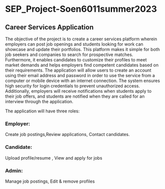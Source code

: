 # SEP_Project-Soen6011summer2023

## Career Services Application
The objective of the project is to create a career services platform wherein employers can post job openings and students looking for work can showcase and update their portfolios. This platform makes it simple for both job seekers and companies to search for prospective matches. Furthermore, it enables candidates to customize their profiles to meet market demands and helps employers find competent candidates based on their requirements. The application will allow users to create an account using their email address and password in order to use the service from a computer or mobile device with an internet connection. The system ensures high security for login credentials to prevent unauthorized access. Additionally, employers will receive notifications when students apply to their job offers, and students are notified when they are called for an interview through the application.

The application will have three roles:
### Employer:
Create job postings,Review applications, Contact candidates.
### Candidate:
Upload profile/resume , View and apply for jobs
### Admin:
Manage job postings, Edit & remove profiles

